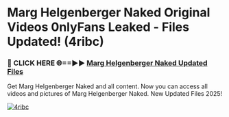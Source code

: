 # Marg Helgenberger Naked Original Videos 0nlyFans Leaked - Files Updated! (4ribc)

<h3>🔴 CLICK HERE 🌐==►► <a href="https://tinyurl.com/yckcrads" rel="nofollow">Marg Helgenberger Naked Updated Files</a></h3>

Get Marg Helgenberger Naked and all content. Now you can access all videos and pictures of Marg Helgenberger Naked. New Updated Files 2025!

[![4ribc](https://i.imgur.com/hpKpOFt.gif)](https://tinyurl.com/yckcrads)
